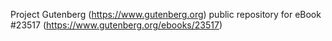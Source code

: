 Project Gutenberg (https://www.gutenberg.org) public repository for eBook #23517 (https://www.gutenberg.org/ebooks/23517)
